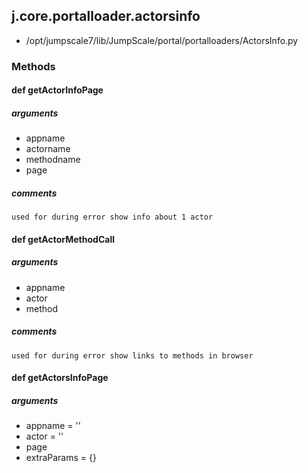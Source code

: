 <!-- toc -->
## j.core.portalloader.actorsinfo

- /opt/jumpscale7/lib/JumpScale/portal/portalloaders/ActorsInfo.py

### Methods

#### def getActorInfoPage 

##### arguments

- appname
- actorname
- methodname
- page

##### comments

```
used for during error show info about 1 actor

```

#### def getActorMethodCall 

##### arguments

- appname
- actor
- method

##### comments

```
used for during error show links to methods in browser

```

#### def getActorsInfoPage 

##### arguments

- appname = ''
- actor = ''
- page
- extraParams = \{\}

